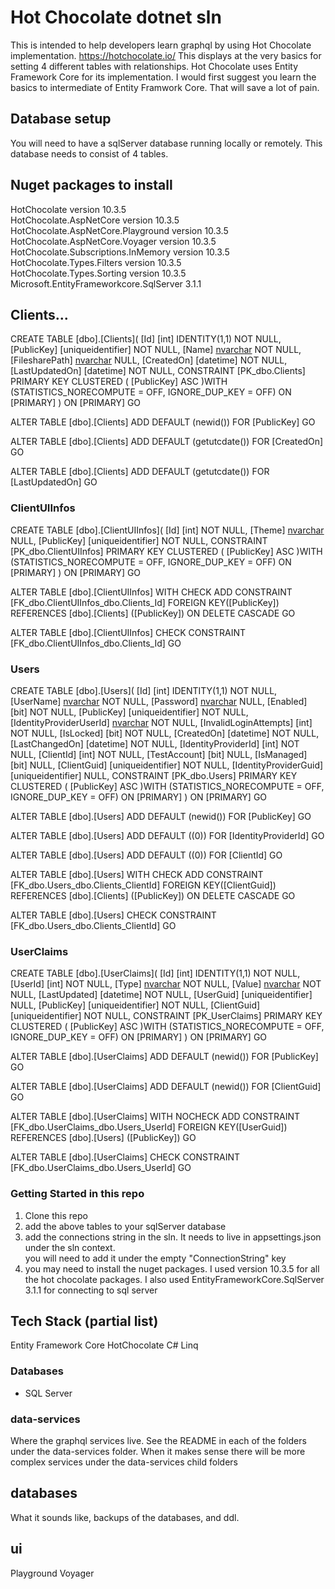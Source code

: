 # Hot Chocolate dotnet sln

This is intended to help developers learn graphql by using Hot Chocolate implementation.  https://hotchocolate.io/ This displays at the very basics for setting 4 different tables with relationships.  Hot Chocolate uses Entity Framework Core for its implementation.  I would first suggest you learn the basics to intermediate of Entity Framwork Core.  That will save a lot of pain.  

## Database setup
You will need to have a sqlServer database running locally or remotely.  This database needs to consist of 4 tables.  

## Nuget packages to install
HotChocolate version 10.3.5 <br />
HotChocolate.AspNetCore version 10.3.5 <br />
HotChocolate.AspNetCore.Playground version 10.3.5 <br />
HotChocolate.AspNetCore.Voyager version 10.3.5<br />
HotChocolate.Subscriptions.InMemory version 10.3.5<br />
HotChocolate.Types.Filters version 10.3.5<br />
HotChocolate.Types.Sorting version 10.3.5<br />
Microsoft.EntityFrameworkcore.SqlServer 3.1.1<br />

## Clients...
CREATE TABLE [dbo].[Clients](
	[Id] [int] IDENTITY(1,1) NOT NULL,
	[PublicKey] [uniqueidentifier] NOT NULL,
	[Name] [nvarchar](100) NOT NULL,
	[FilesharePath] [nvarchar](250) NULL,
	[CreatedOn] [datetime] NOT NULL,
	[LastUpdatedOn] [datetime] NOT NULL,
 CONSTRAINT [PK_dbo.Clients] PRIMARY KEY CLUSTERED 
(
	[PublicKey] ASC
)WITH (STATISTICS_NORECOMPUTE = OFF, IGNORE_DUP_KEY = OFF) ON [PRIMARY]
) ON [PRIMARY]
GO

ALTER TABLE [dbo].[Clients] ADD  DEFAULT (newid()) FOR [PublicKey]
GO

ALTER TABLE [dbo].[Clients] ADD  DEFAULT (getutcdate()) FOR [CreatedOn]
GO

ALTER TABLE [dbo].[Clients] ADD  DEFAULT (getutcdate()) FOR [LastUpdatedOn]
GO

### ClientUIInfos

CREATE TABLE [dbo].[ClientUIInfos](
	[Id] [int] NOT NULL,
	[Theme] [nvarchar](2048) NULL,
	[PublicKey] [uniqueidentifier] NOT NULL,
 CONSTRAINT [PK_dbo.ClientUIInfos] PRIMARY KEY CLUSTERED 
(
	[PublicKey] ASC
)WITH (STATISTICS_NORECOMPUTE = OFF, IGNORE_DUP_KEY = OFF) ON [PRIMARY]
) ON [PRIMARY]
GO

ALTER TABLE [dbo].[ClientUIInfos]  WITH CHECK ADD  CONSTRAINT [FK_dbo.ClientUIInfos_dbo.Clients_Id] FOREIGN KEY([PublicKey])
REFERENCES [dbo].[Clients] ([PublicKey])
ON DELETE CASCADE
GO

ALTER TABLE [dbo].[ClientUIInfos] CHECK CONSTRAINT [FK_dbo.ClientUIInfos_dbo.Clients_Id]
GO

### Users

CREATE TABLE [dbo].[Users](
	[Id] [int] IDENTITY(1,1) NOT NULL,
	[UserName] [nvarchar](100) NOT NULL,
	[Password] [nvarchar](500) NULL,
	[Enabled] [bit] NOT NULL,
	[PublicKey] [uniqueidentifier] NOT NULL,
	[IdentityProviderUserId] [nvarchar](50) NOT NULL,
	[InvalidLoginAttempts] [int] NOT NULL,
	[IsLocked] [bit] NOT NULL,
	[CreatedOn] [datetime] NOT NULL,
	[LastChangedOn] [datetime] NOT NULL,
	[IdentityProviderId] [int] NOT NULL,
	[ClientId] [int] NOT NULL,
	[TestAccount] [bit] NULL,
	[IsManaged] [bit] NULL,
	[ClientGuid] [uniqueidentifier] NOT NULL,
	[IdentityProviderGuid] [uniqueidentifier] NULL,
 CONSTRAINT [PK_dbo.Users] PRIMARY KEY CLUSTERED 
(
	[PublicKey] ASC
)WITH (STATISTICS_NORECOMPUTE = OFF, IGNORE_DUP_KEY = OFF) ON [PRIMARY]
) ON [PRIMARY]
GO

ALTER TABLE [dbo].[Users] ADD  DEFAULT (newid()) FOR [PublicKey]
GO

ALTER TABLE [dbo].[Users] ADD  DEFAULT ((0)) FOR [IdentityProviderId]
GO

ALTER TABLE [dbo].[Users] ADD  DEFAULT ((0)) FOR [ClientId]
GO

ALTER TABLE [dbo].[Users]  WITH CHECK ADD  CONSTRAINT [FK_dbo.Users_dbo.Clients_ClientId] FOREIGN KEY([ClientGuid])
REFERENCES [dbo].[Clients] ([PublicKey])
ON DELETE CASCADE
GO

ALTER TABLE [dbo].[Users] CHECK CONSTRAINT [FK_dbo.Users_dbo.Clients_ClientId]
GO

### UserClaims
CREATE TABLE [dbo].[UserClaims](
	[Id] [int] IDENTITY(1,1) NOT NULL,
	[UserId] [int] NOT NULL,
	[Type] [nvarchar](2048) NOT NULL,
	[Value] [nvarchar](2048) NOT NULL,
	[LastUpdated] [datetime] NOT NULL,
	[UserGuid] [uniqueidentifier] NULL,
	[PublicKey] [uniqueidentifier] NOT NULL,
	[ClientGuid] [uniqueidentifier] NOT NULL,
 CONSTRAINT [PK_UserClaims] PRIMARY KEY CLUSTERED 
(
	[PublicKey] ASC
)WITH (STATISTICS_NORECOMPUTE = OFF, IGNORE_DUP_KEY = OFF) ON [PRIMARY]
) ON [PRIMARY]
GO

ALTER TABLE [dbo].[UserClaims] ADD  DEFAULT (newid()) FOR [PublicKey]
GO

ALTER TABLE [dbo].[UserClaims] ADD  DEFAULT (newid()) FOR [ClientGuid]
GO

ALTER TABLE [dbo].[UserClaims]  WITH NOCHECK ADD  CONSTRAINT [FK_dbo.UserClaims_dbo.Users_UserId] FOREIGN KEY([UserGuid])
REFERENCES [dbo].[Users] ([PublicKey])
GO

ALTER TABLE [dbo].[UserClaims] CHECK CONSTRAINT [FK_dbo.UserClaims_dbo.Users_UserId]
GO




### Getting Started in this repo
1. Clone this repo
2. add the above tables to your sqlServer database
3. add the connections string in the sln.  It needs to live in appsettings.json under the sln context.  
    you will need to add it under the empty "ConnectionString" key
4. you may need to install the nuget packages.  I used version 10.3.5 for all the hot chocolate packages.  I also used
EntityFrameworkCore.SqlServer 3.1.1 for connecting to sql server

## Tech Stack (partial list)
Entity Framework Core
HotChocolate
C#
Linq


### Databases
* SQL Server

### data-services 

Where the graphql services live.  See the README in each of the folders under the data-services folder.  When it makes sense there will be more complex services under the data-services child folders

## databases

What it sounds like, backups of the databases, and ddl.

## ui
Playground
Voyager



